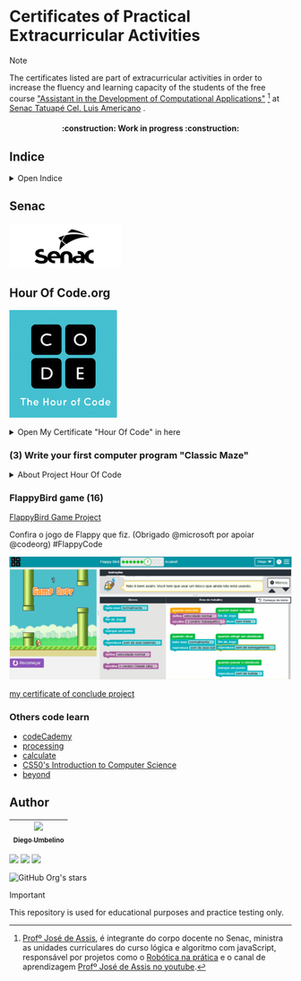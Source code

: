# Certificates of Practical Extracurricular Activities

> [!NOTE]
> The certificates listed are part of extracurricular activities in order to increase the fluency and learning capacity of the students of the free course ["Assistant in the Development of Computational Applications"](https://www.sp.senac.br/cursos-livres/curso-de-assistente-de-desenvolvimento-de-aplicativos-computacionais) [^1] at [Senac Tatuapé Cel. Luis Americano](https://www.sp.senac.br/senac-tatuape-cel-luis-americano) .

[^1]: [Profº José de Assis](https://github.com/professorjosedeassis/), é integrante do corpo docente no Senac, ministra as unidades curriculares do curso lógica e algoritmo com javaScript, responsável por projetos como o [Robótica na prática](https://roboticapratica.com.br/) e o canal de aprendizagem [Profº José de Assis no youtube](https://joseassis.com.br/index.html).

<h4 align="center">    
 :construction:  Work in progress  :construction:
</h4>

## Indice

<details>
  <summary>Open Indice</summary>

* [Certificado Hora do Código]()
* []()

</details>

<h4 align="center">  

## Senac
![imagesenac](https://github.com/diegoppz/senacJS/blob/main/wasArchivementCertifications/othersArchivementsAndImages/snclogominiaturesblkp04.png?raw=true)

</h4>

<h4 align="center">  

## Hour Of Code.org
![imagecode](https://github.com/diegoppz/senacJS/blob/main/wasArchivementCertifications/othersArchivementsAndImages/hoclogoblk02.png)

</h4>

<details>
  <summary>Open My Certificate "Hour Of Code" in here</summary>

<p align="center">
  <img src="https://github.com/diegoppz/senacJS/blob/main/wasArchivementCertifications/badgesAndShields/wasCompleteHourOfCode-eyJuYW1lIjoiRGllZ28gVW1iZWxpbm8iLCJjb3Vyc2UiOiJob3Vyb2Zjb2RlIiwiZG9ub3IiOiJJbmZvc3lzIEZvdW5kYXRpb24gVVNBIn0%3D.jpg">
    I just did the #HourOfCode - check it out! (Thanks @BillGates and @Microsoft for supporting @codeorg) 
</p>

[Certificate Validator Code.org](https://studio.code.org/certificates/eyJuYW1lIjoiRGllZ28gVW1iZWxpbm8iLCJjb3Vyc2UiOiJob3Vyb2Zjb2RlIiwiZG9ub3IiOiJJbmZvc3lzIEZvdW5kYXRpb24gVVNBIn0) 

</details>


### (3) Write your first computer program "Classic Maze"

<details>
  <summary>About Project Hour Of Code</summary>

Learn the basic concepts of Computer Science with drag and drop programming. This is a game-like, self-directed tutorial starring video lectures by Bill Gates, Mark Zuckerberg, Angry Birds and Plants vs. Zombies. Learn repeat-loops, conditionals, and basic algorithms. Available in 37 languages.
[Program Content](https://studio.code.org/s/hourofcode/lessons/1)

- [How to plan your Hour of Code](https://hourofcode.com/br/how-to)
- [Curriculum](https://curriculum.code.org/pt-br/hoc/plugged/9/)
- [Init project](https://studio.code.org/hoc/1)
- [Continuous](https://studio.code.org/s/course2)


| Primeiro cabeçalho | Segundo cabeçalho |
| — — — — — — — — — — | — — — — — — — — — — |
| Célula de conteúdo | Célula de conteúdo |
| Célula de conteúdo | Célula de conteúdo |


<img src="https://github.com/diegoppz/senacJS/blob/main/wasArchivementCertifications/othersArchivementsAndImages/Screenshot%202024-07-09%20180045.png" alt="Passo 01" />

</details>

### FlappyBird game (16)
[FlappyBird Game Project](https://studio.code.org/c/2262938109)

Confira o jogo de Flappy que fiz. (Obrigado @microsoft por apoiar @codeorg) #FlappyCode

<p align="center">
  <img src="https://github.com/diegoppz/senacJS/blob/main/wasArchivementCertifications/badgesAndShields/wasFlappyBirdTestAnimation.gif">
</p>

[my certificate of conclude project](https://studio.code.org/congrats?i=_1_e6461769195c8429bd90735f7e2780ec&s=ZmxhcHB5)

### Others code learn
- [codeCademy](https://www.codecademy.com/learn/welcome-to-codecademy)
- [processing](https://processing.org/)
- [calculate](https://education.ti.com/en/activities/ti-codes)
- [CS50's Introduction to Computer Science](https://www.edx.org/learn/computer-science/harvard-university-cs50-s-introduction-to-computer-science)
- [beyond](https://hourofcode.com/br/beyond)

## Author
| [<img src="https://avatars.githubusercontent.com/u/54283429?v=4&size=64" width=115><br><sub>Diego Umbelino</sub>](https://github.com/diegoppz) |
| :---: |

<img src="https://img.shields.io/badge/JavaScript-323330?style=for-the-badge&logo=javascript&logoColor=F7DF1E" />
<img src="https://img.shields.io/badge/Node.js-43853D?style=for-the-badge&logo=node.js&logoColor=white" />
<img src="https://img.shields.io/badge/Markdown-000000?style=for-the-badge&logo=markdown&logoColor=white" />

![GitHub Org's stars](https://img.shields.io/github/stars/diegoppz?style=social)

</details>





> [!IMPORTANT]
> This repository is used for educational purposes and practice testing only.


